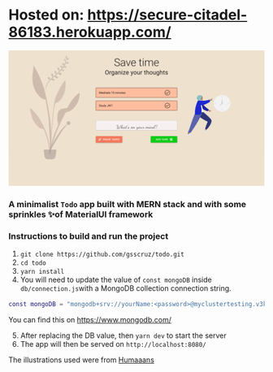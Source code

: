 # Hosted on: https://secure-citadel-86183.herokuapp.com/

![Screen capture](./src/assets/screencapture.png)

### A minimalist `Todo` app built with MERN stack and with some sprinkles ✨of MaterialUI framework

### Instructions to build and run the project

1. `git clone https://github.com/gsscruz/todo.git`
2. `cd todo`
3. `yarn install`
4. You will need to update the value of `const mongoDB` inside `db/connection.js`with a MongoDB collection connection string.

```e.g
const mongoDB = "mongodb+srv://yourName:<password>@myclustertesting.v3k0f.mongodb.net/myFirstDatabase?retryWrites=true&w=majority"
```

You can find this on https://www.mongodb.com/

5. After replacing the DB value, then `yarn dev` to start the server
6. The app will then be served on `http://localhost:8080/`

The illustrations used were from [Humaaans](https://www.humaaans.com/)
